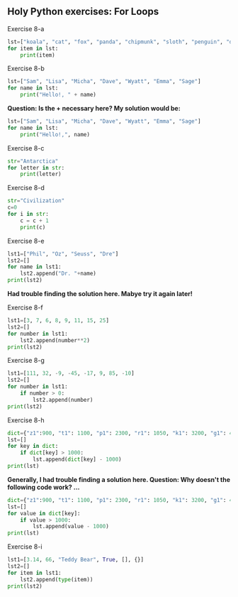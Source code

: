 ## Holy Python exercises: For Loops
Exercise 8-a
```python
lst=["koala", "cat", "fox", "panda", "chipmunk", "sloth", "penguin", "dolphin"]
for item in lst:
    print(item)
```

Exercise 8-b
```python
lst=["Sam", "Lisa", "Micha", "Dave", "Wyatt", "Emma", "Sage"]
for name in lst:
    print("Hello!, " + name)
```
**Question: Is the + necessary here? My solution would be:**
```python
lst=["Sam", "Lisa", "Micha", "Dave", "Wyatt", "Emma", "Sage"]
for name in lst:
    print("Hello!,", name)
```

Exercise 8-c
```python
str="Antarctica"
for letter in str:
    print(letter)
```

Exercise 8-d
```python
str="Civilization"
c=0
for i in str:
    c = c + 1
    print(c)
```

Exercise 8-e
```python
lst1=["Phil", "Oz", "Seuss", "Dre"]
lst2=[]
for name in lst1:
    lst2.append("Dr. "+name)
print(lst2)
```
**Had trouble finding the solution here. Mabye try it again later!**

Exercise 8-f
```python
lst1=[3, 7, 6, 8, 9, 11, 15, 25]
lst2=[]
for number in lst1:
    lst2.append(number**2)
print(lst2)
```

Exercise 8-g
```python
lst1=[111, 32, -9, -45, -17, 9, 85, -10]
lst2=[]
for number in lst1:
    if number > 0:
        lst2.append(number)
print(lst2)
```

Exercise 8-h
```python
dict={"z1":900, "t1": 1100, "p1": 2300, "r1": 1050, "k1": 3200, "g1": 400}
lst=[]
for key in dict:
    if dict[key] > 1000:
        lst.append(dict[key] - 1000)
print(lst)
```
**Generally, I had trouble finding a solution here. Question: Why doesn't the following code work? ...**
```python
dict={"z1":900, "t1": 1100, "p1": 2300, "r1": 1050, "k1": 3200, "g1": 400}
lst=[]
for value in dict[key]:
    if value > 1000:
        lst.append(value - 1000)
print(lst)
```

Exercise 8-i
```python
lst1=[3.14, 66, "Teddy Bear", True, [], {}]
lst2=[]
for item in lst1:
    lst2.append(type(item))
print(lst2)
```
